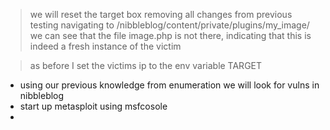 
>we will reset the target box removing all changes from previous testing
>navigating to /nibbleblog/content/private/plugins/my_image/  we can see that the file image.php is not there, indicating that this is indeed a fresh instance of the victim

> as before I set the victims ip to the env variable TARGET

- using our previous knowledge from enumeration we will look for vulns in nibbleblog
- start up metasploit using msfcosole
- 